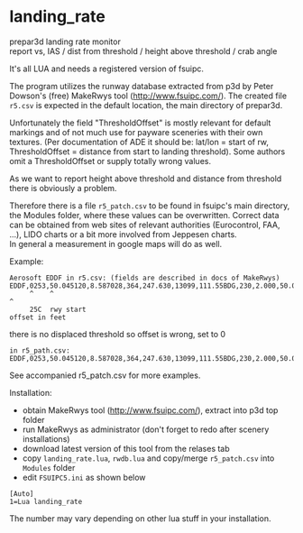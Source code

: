 # landing_rate
prepar3d landing rate monitor<br/>
report vs, IAS / dist from threshold / height above threshold / crab angle

It's all LUA and needs a registered version of fsuipc.

The program utilizes the runway database extracted from p3d by Peter Dowson's (free) MakeRwys tool (http://www.fsuipc.com/).
The created file `r5.csv` is expected in the default location, the main directory of prepar3d.

Unfortunately the field "ThresholdOffset" is mostly relevant for default markings and of not much
use for payware sceneries with their own textures.
(Per documentation of ADE it should be: lat/lon = start of rw, ThresholdOffset = distance from start to landing threshold).
Some authors omit a ThresholdOffset or supply totally wrong values.

As we want to report height above threshold and distance from threshold there is obviously a problem.

Therefore there is a file `r5_patch.csv` to be found in fsuipc's main directory, the Modules folder, where these values can be overwritten.
Correct data can be obtained from web sites of relevant authorities (Eurocontrol, FAA, ...), LIDO charts or a bit more involved from Jeppesen charts.<br/>
In general a measurement in google maps will do as well.

Example:
```
Aerosoft EDDF in r5.csv: (fields are described in docs of MakeRwys)
EDDF,0253,50.045120,8.587028,364,247.630,13099,111.55BDG,230,2.000,50.038868,8.560805,1640,,
     ^    ^                                                                           ^
     25C  rwy start                                                                   offset in feet
```
there is no displaced threshold so offset is wrong, set to 0
```
in r5_path.csv:
EDDF,0253,50.045120,8.587028,364,247.630,13099,111.55BDG,230,2.000,50.038868,8.560805,0,,
```

See accompanied r5_patch.csv for more examples.

Installation:
- obtain MakeRwys tool (http://www.fsuipc.com/), extract into p3d top folder
- run MakeRwys as administrator (don't forget to redo after scenery installations)
- download latest version of this tool from the relases tab
- copy `landing_rate.lua`, `rwdb.lua` and copy/merge `r5_patch.csv` into `Modules` folder
- edit `FSUIPC5.ini` as shown below

```
[Auto]
1=Lua landing_rate
```
The number may vary depending on other lua stuff in your installation.
